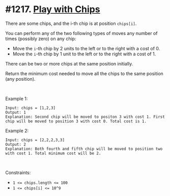 # #1217. [Play with Chips](https://leetcode.com/problems/play-with-chips/description/) 

There are some chips, and the i-th chip is at position `chips[i]`.

You can perform any of the two following types of moves any number of times (possibly zero) on any chip:
* Move the `i`-th chip by 2 units to the left or to the right with a cost of 0.
* Move the `i`-th chip by 1 unit to the left or to the right with a cost of 1.

There can be two or more chips at the same position initially.

Return the minimum cost needed to move all the chips to the same position (any position).

 

Example 1:
    
    
    Input: chips = [1,2,3]
    Output: 1
    Explanation: Second chip will be moved to positon 3 with cost 1. First chip will be moved to position 3 with cost 0. Total cost is 1.
    

Example 2:
    
    
    Input: chips = [2,2,2,3,3]
    Output: 2
    Explanation: Both fourth and fifth chip will be moved to position two with cost 1. Total minimum cost will be 2.
    

 

Constraints:

* `1 <= chips.length <= 100`
* `1 <= chips[i] <= 10^9`